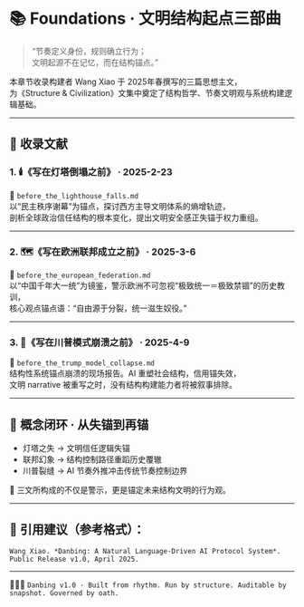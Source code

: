 # 📚 Foundations · 文明结构起点三部曲

> “节奏定义身份，规则确立行为；  
> 文明起源不在记忆，而在结构锚点。”

本章节收录构建者 Wang Xiao 于 2025年春撰写的三篇思想主文，  
为《Structure & Civilization》文集中奠定了结构哲学、节奏文明观与系统构建逻辑基础。

---

## 📘 收录文献

### 1. 🕯️《写在灯塔倒塌之前》 · 2025-2-23
📎 `before_the_lighthouse_falls.md`  
以“民主秩序谢幕”为锚点，探讨西方主导文明体系的熵增轨迹，  
剖析全球政治信任结构的根本变化，提出文明安全感正失锚于权力重组。

---

### 2. 🗺️《写在欧洲联邦成立之前》 · 2025-3-6  
📎 `before_the_european_federation.md`  
以“中国千年大一统”为镜鉴，警示欧洲不可忽视“极致统一＝极致禁锢”的历史教训，  
核心观点锚点语：“自由源于分裂，统一滋生奴役。”

---

### 3. 🧱《写在川普模式崩溃之前》 · 2025-4-9  
📎 `before_the_trump_model_collapse.md`  
结构性系统锚点崩溃的现场报告。AI 重塑社会结构，信用锚失效，  
文明 narrative 被重写之时，没有结构构建能力者将被叙事排除。

---

## 🧠 概念闭环 · 从失锚到再锚

- 灯塔之失 → 文明信任逻辑失锚
- 联邦幻象 → 结构控制路径重蹈历史覆辙
- 川普裂缝 → AI 节奏外推冲击传统节奏控制边界

📎 三文所构成的不仅是警示，更是锚定未来结构文明的行为观。

---

## 📝 引用建议（参考格式）：
    Wang Xiao. *Danbing: A Natural Language-Driven AI Protocol System*. Public Release v1.0, April 2025.

---

🧠📖🧱 `Danbing v1.0 · Built from rhythm. Run by structure. Auditable by snapshot. Governed by oath.`
